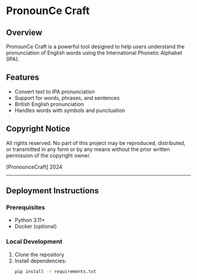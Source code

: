 # PronounCe Craft

## Overview
PronounCe Craft is a powerful tool designed to help users understand the pronunciation of English words using the International Phonetic Alphabet (IPA).

## Features
- Convert text to IPA pronunciation
- Support for words, phrases, and sentences
- British English pronunciation
- Handles words with symbols and punctuation

## Copyright Notice

All rights reserved. No part of this project may be reproduced, 
distributed, or transmitted in any form or by any means without 
the prior written permission of the copyright owner.

 [PronounceCraft] 2024

---

## Deployment Instructions

### Prerequisites
- Python 3.11+
- Docker (optional)

### Local Development
1. Clone the repository
2. Install dependencies:
   ```bash
   pip install -r requirements.txt
